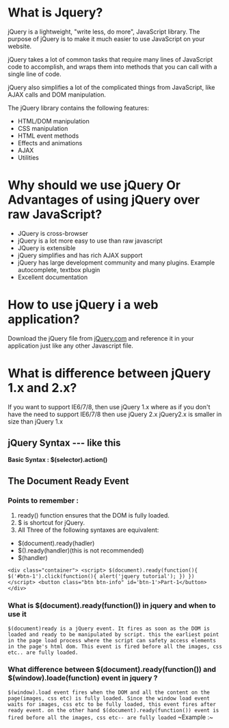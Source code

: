 # What is Jquery?
jQuery is a lightweight, "write less, do more", JavaScript library.
The purpose of jQuery is to make it much easier to use JavaScript on your website.

jQuery takes a lot of common tasks that require many lines of JavaScript code to accomplish, and wraps them into methods that you can call with a single line of code.

jQuery also simplifies a lot of the complicated things from JavaScript, like AJAX calls and DOM manipulation.

The jQuery library contains the following features:

- HTML/DOM manipulation
- CSS manipulation
- HTML event methods
- Effects and animations
- AJAX
- Utilities
# Why should we use jQuery Or Advantages of using jQuery over raw JavaScript?
- JQuery is cross-browser
- jQuery is a lot more easy to use than raw javascript
- JQuery is extensible
- jQuery simplifies and has rich AJAX support
- jQuery has large development community and many plugins. Example autocomplete, textbox plugin
- Excellent documentation
# How to use jQuery i a web application?
Download the jQuery file from [jQuery.com](https://jquery.com/) and reference it in your application just like any other Javascript file.
# What is difference between jQuery 1.x and 2.x?
If you want to support IE6/7/8, then use jQuery 1.x where as if you don't have the need to support IE6/7/8 then use jQuery 2.x jQuery2.x is smaller in size than jQuery 1.x
## jQuery Syntax --- like this
**Basic Syntax : $(selector).action()**
## The Document Ready Event

### Points to remember :
1. ready() function ensures that the DOM is fully loaded.
2. $ is shortcut for jQuery.
3. All Three of the following syntaxes are equivalent:
- $(document).ready(hadler)
- $().ready(handler)(this is not recommended)
- $(handler)

 `<div class="container">
      <script>
      $(document).ready(function(){
          $('#btn-1').click(function(){
            alert('jquery tutorial');
          })
      })
      </script>
        <button class="btn btn-info" id='btn-1'>Part-1</button>
    </div>`
    
    
### What is $(document).ready(function()) in jquery and when to use it
    
`$(document)ready is a jQuery event. It fires as soon as the DOM is loaded and ready to be manipulated by script. this the earliest point in the page load process where the script can safety access elements in the page's html dom. This event is fired before all the images, css etc.. are fully loaded.`

### What difference between $(document).ready(function()) and $(window).loade(function) event in jquery ?
`$(window).load event fires when the DOM and all the content on the page(images, css etc) is fully loaded. Since the window load event waits for images, css etc to be fully loaded, this event fires after ready event. on the other hand $(document).ready(function()) event is fired before all the images, css etc-- are fully loaded`
~Example :~













